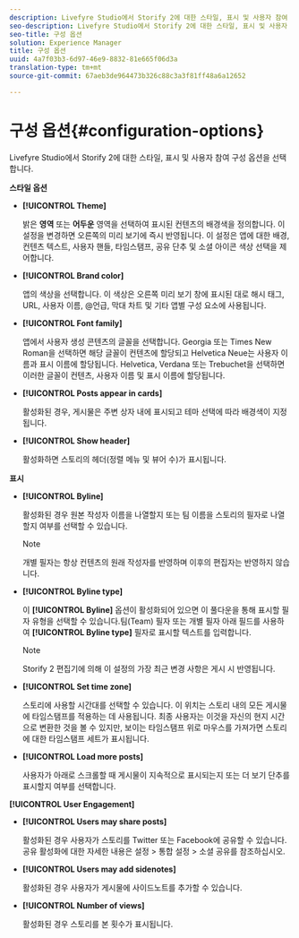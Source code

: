 ```yaml
---
description: Livefyre Studio에서 Storify 2에 대한 스타일, 표시 및 사용자 참여 구성 옵션을 선택합니다.
seo-description: Livefyre Studio에서 Storify 2에 대한 스타일, 표시 및 사용자 참여 구성 옵션을 선택합니다.
seo-title: 구성 옵션
solution: Experience Manager
title: 구성 옵션
uuid: 4a7f03b3-6d97-46e9-8832-81e665f06d3a
translation-type: tm+mt
source-git-commit: 67aeb3de964473b326c88c3a3f81ff48a6a12652

---
```



# 구성 옵션{#configuration-options}

Livefyre Studio에서 Storify 2에 대한 스타일, 표시 및 사용자 참여 구성 옵션을 선택합니다.

**스타일 옵션**

* **[!UICONTROL Theme]**

   밝은 **영역** 또는 **어두운** 영역을 선택하여 표시된 컨텐츠의 배경색을 정의합니다. 이 설정을 변경하면 오른쪽의 미리 보기에 즉시 반영됩니다. 이 설정은 앱에 대한 배경, 컨텐츠 텍스트, 사용자 핸들, 타임스탬프, 공유 단추 및 소셜 아이콘 색상 선택을 제어합니다.

* **[!UICONTROL Brand color]**

   앱의 색상을 선택합니다. 이 색상은 오른쪽 미리 보기 창에 표시된 대로 해시 태그, URL, 사용자 이름, @언급, 막대 차트 및 기타 앱별 구성 요소에 사용됩니다.

* **[!UICONTROL Font family]**

   앱에서 사용자 생성 콘텐츠의 글꼴을 선택합니다. Georgia 또는 Times New Roman을 선택하면 해당 글꼴이 컨텐츠에 할당되고 Helvetica Neue는 사용자 이름과 표시 이름에 할당됩니다. Helvetica, Verdana 또는 Trebuchet을 선택하면 이러한 글꼴이 컨텐츠, 사용자 이름 및 표시 이름에 할당됩니다.

* **[!UICONTROL Posts appear in cards]**

   활성화된 경우, 게시물은 주변 상자 내에 표시되고 테마 선택에 따라 배경색이 지정됩니다.

* **[!UICONTROL Show header]**

   활성화하면 스토리의 헤더(정렬 메뉴 및 뷰어 수)가 표시됩니다.

**표시**

* **[!UICONTROL Byline]**

   활성화된 경우 원본 작성자 이름을 나열할지 또는 팀 이름을 스토리의 필자로 나열할지 여부를 선택할 수 있습니다.

   >[!NOTE]
   >
   >개별 필자는 항상 컨텐츠의 원래 작성자를 반영하며 이후의 편집자는 반영하지 않습니다.

* **[!UICONTROL Byline type]**

   이 **[!UICONTROL Byline]** 옵션이 활성화되어 있으면 이 풀다운을 통해 표시할 필자 유형을 선택할 수 있습니다.팀(Team) 필자 또는 개별 필자 아래 필드를 사용하여 **[!UICONTROL Byline type]** 필자로 표시할 텍스트를 입력합니다.

   >[!NOTE]
   >
   >Storify 2 편집기에 의해 이 설정의 가장 최근 변경 사항은 게시 시 반영됩니다.

* **[!UICONTROL Set time zone]**

   스토리에 사용할 시간대를 선택할 수 있습니다. 이 위치는 스토리 내의 모든 게시물에 타임스탬프를 적용하는 데 사용됩니다. 최종 사용자는 이것을 자신의 현지 시간으로 변환한 것을 볼 수 있지만, 보이는 타임스탬프 위로 마우스를 가져가면 스토리에 대한 타임스탬프 세트가 표시됩니다.

* **[!UICONTROL Load more posts]**

   사용자가 아래로 스크롤할 때 게시물이 지속적으로 표시되는지 또는 더 보기 단추를 표시할지 여부를 선택합니다.

**[!UICONTROL User Engagement]**

* **[!UICONTROL Users may share posts]**

   활성화된 경우 사용자가 스토리를 Twitter 또는 Facebook에 공유할 수 있습니다. 공유 활성화에 대한 자세한 내용은 설정 &gt; 통합 설정 &gt; 소셜 공유를 참조하십시오.

* **[!UICONTROL Users may add sidenotes]**

   활성화된 경우 사용자가 게시물에 사이드노트를 추가할 수 있습니다.

* **[!UICONTROL Number of views]**

   활성화된 경우 스토리를 본 횟수가 표시됩니다.

